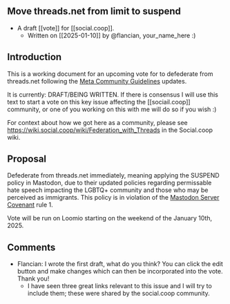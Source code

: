 ## Move threads.net from limit to suspend

- A draft [[vote]] for [[social.coop]].
    - Written on [[2025-01-10]] by @flancian, your_name_here :)

## Introduction

This is a working document for an upcoming vote for to defederate from threads.net following the [Meta Community Guidelines](https://opentermsarchive.org/en/memos/meta-dampens-hate-speech-policy/) updates.

It is currently: DRAFT/BEING WRITTEN. If there is consensus I will use this text to start a vote on this key issue affecting the [[sociail.coop]] community, or one of you working on this with me will do so if you wish :)

For context about how we got here as a community, please see https://wiki.social.coop/wiki/Federation_with_Threads in the Social.coop wiki.
    
## Proposal
    
Defederate from threads.net immediately, meaning applying the SUSPEND policy in Mastodon, due to their updated policies regarding permissable hate speech impacting the LGBTQ+ community and those who may be perceived as immigrants. This policy is in violation of the [Mastodon Server Covenant](https://joinmastodon.org/covenant) rule 1.

Vote will be run on Loomio starting on the weekend of the January 10th, 2025.

## Comments

- Flancian: I wrote the first draft, what do you think? You can click the edit button and make changes which can then be incorporated into the vote. Thank you!
    - I have seen three great links relevant to this issue and I will try to include them; these were shared by the social.coop community.